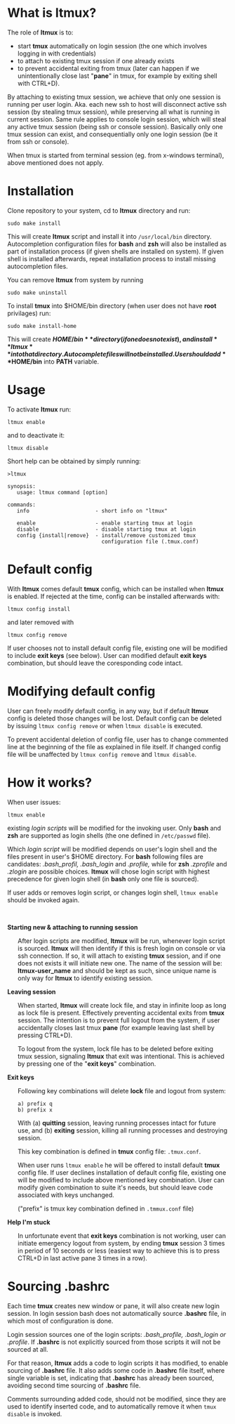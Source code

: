 # What is ltmux?

The role of **ltmux** is to:
 - start **tmux** automatically on login session (the  one  which involves
   logging in  with credentials)
 - to attach to existing tmux session if one already exists
 - to prevent accidental exiting  from tmux  (later can happen
   if we unintentionally close last "**pane**" in tmux, for example
   by exiting shell with CTRL+D).

By attaching to existing tmux session, we achieve that only one session
is  running per user login.  Aka.  each new ssh to host will disconnect
active  ssh  session  (by stealing tmux session),  while preserving all
what is running in current session.  Same rule applies to console login
session, which will steal any active tmux session (being ssh or console
session).  Basically only one  tmux session can exist, and consequentially
only one login session (be it from ssh or console).

When tmux is started from terminal session (eg. from x-windows terminal),
above mentioned does not apply.


# Installation
Clone repository to your system, cd to **ltmux** directory and run:
```
sudo make install
```
This will create **ltmux** script and install it into `/usr/local/bin`
directory. Autocompletion configuration files for **bash** and **zsh**
will also be installed as part of installation process (if given shells
are installed on system). If given shell is installed afterwards, repeat
installation process to install missing autocompletion files.

You can remove **ltmux** from system by running 
```
sudo make uninstall
```

To install **tmux** into $HOME/bin directory (when user does not have
**root** privilages) run:
```
sudo make install-home
```
This will create **$HOME/bin** directory (if one does not exist), and
install **ltmux** into that directory. Auto complete files will not be
installed. User should add **$HOME/bin** into **PATH** variable.


# Usage
To activate **ltmux** run:
```
ltmux enable
```
and to deactivate it:
```
ltmux disable
```
Short help can be obtained by simply running:
```
>ltmux

synopsis:
   usage: ltmux command [option]

commands:
   info                     - short info on "ltmux"

   enable                   - enable starting tmux at login
   disable                  - disable starting tmux at login
   config {install|remove}  - install/remove customized tmux
                              configuration file (.tmux.conf)
```


# Default config
With **ltmux** comes default **tmux** config, which can be installed when
**ltmux** is enabled. If rejected at the time, config can be installed
afterwards with:
```
ltmux config install
```
and later removed with
```
ltmux config remove
```
If user chooses not to install default config file, existing one will be
modified to include **exit keys** (see below). User can modified default
**exit keys** combination, but should leave the coresponding code intact.

# Modifying default config
User can freely modify default config, in any way, but if default **ltmux**
config is deleted those changes will be lost. Default config can be deleted
by issuing `ltmux config remove` or when `ltmux disable` is executed.

To prevent accidental deletion of config file, user has to change commented
line at the beginning of the file as explained in file itself. If changed
config file will be unaffected by `ltmux config remove` and `ltmux disable`.


# How it works?

When user issues:
```
ltmux enable
```
existing *login scripts* will be modified
for the invoking user.  Only **bash** and **zsh** are supported as login
shells (the one defined in `/etc/passwd` file).

Which *login script* will be modified depends on user's login shell
and the files present in user's $HOME directory. For **bash** following
files are candidates: *.bash_profil, .bash_login* and *.profile,* while
for **zsh** *.zprofile* and *.zlogin* are possible choices.  **ltmux**
will chose login script with highest precedence for given login shell
(in **bash** only one file is sourced).

If user adds or removes login script, or changes login shell, `ltmux enable`
should be invoked again.

<br>

**Starting new & attaching to running session**
<ul>

After login scripts are modified, **ltmux** will be run, whenever login
script is sourced. **ltmux** will then identify if this is fresh login
on console or via ssh connection. If so, it will attach to existing
**tmux** session, and if one does not exists it will initiate new one.
The name of the session will be: **ltmux-user_name** and should be 
kept as such, since unique name is only way for **ltmux** to identify
existing session.
</ul>

**Leaving session**
<ul>

When started, **ltmux** will create lock file, and stay in infinite loop
as long as lock file is present. Effectively preventing accidental
exits from **tmux** session. The intention is to prevent full logout from
the system, if user accidentally closes last tmux **pane** (for example 
leaving last shell by pressing CTRL+D). 

To logout from the system, lock file has to be deleted before exiting tmux
session, signaling **ltmux** that exit was intentional. This is achieved by
pressing one of the "**exit keys**" combination.
</ul>

**Exit keys**
<ul>

Following key combinations will delete **lock** file and logout from system:
```
a) prefix q
b) prefix x
```
With (a) **quitting** session, leaving running processes intact for future use,
and (b) **exiting** session, killing all running processes and destroying 
session. 

This key combination is defined in **tmux** config file: `.tmux.conf`.

When user runs `ltmux enable` he will be offered to install default **tmux**
config file. If user declines installation of default config file, existing
one will be modified to include above mentioned key combination. User can
modify given combination to suite it's needs, but should leave code associated
with keys unchanged.

("prefix" is tmux key combination defined in `.tmmux.conf` file)
</ul>

**Help I'm stuck**
<ul>

In unfortunate event that **exit keys** combination is not working, user can
initiate emergency logout from system, by ending **tmux** session 3 times in
period of 10 seconds or less (easiest way to achieve this is to press CTRL+D
in last active pane 3 times in a row). 
</ul>

# Sourcing .bashrc
Each time **tmux** creates new window or pane, it will also create new login
session. In login session bash does not automatically source **.bashrc** file,
in which most of configuration is done.

Login session sources one of the login scripts: *.bash_profile,
.bash_login or .profile*. If **.bashrc** is not explicitly sourced from those
scripts it will not be sourced at all.

For that reason, **ltmux** adds a code to login scripts it has modified, to
enable sourcing of **.bashrc** file. It also adds some code in **.bashrc**
file itself, where single variable is set, indicating that **.bashrc** has 
already been sourced, avoiding second time sourcing of **.bashrc** file.

Comments surrounding added code, should not be modified, since they are 
used to identify inserted code, and to automatically remove it when
`tmux disable` is invoked.
